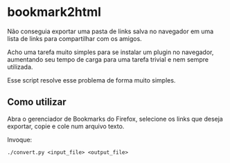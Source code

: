 # bookmark2html

Não conseguia exportar uma pasta de links salva no navegador em uma lista de links para compartilhar com os amigos.

Acho uma tarefa muito simples para se instalar um plugin no navegador, aumentando seu tempo de carga para uma tarefa trivial e nem sempre utilizada.

Esse script resolve esse problema de forma muito simples.

## Como utilizar

Abra o gerenciador de Bookmarks do Firefox, selecione os links que deseja exportar, copie e cole num arquivo texto.

Invoque:

```
./convert.py <input_file> <output_file>
```
